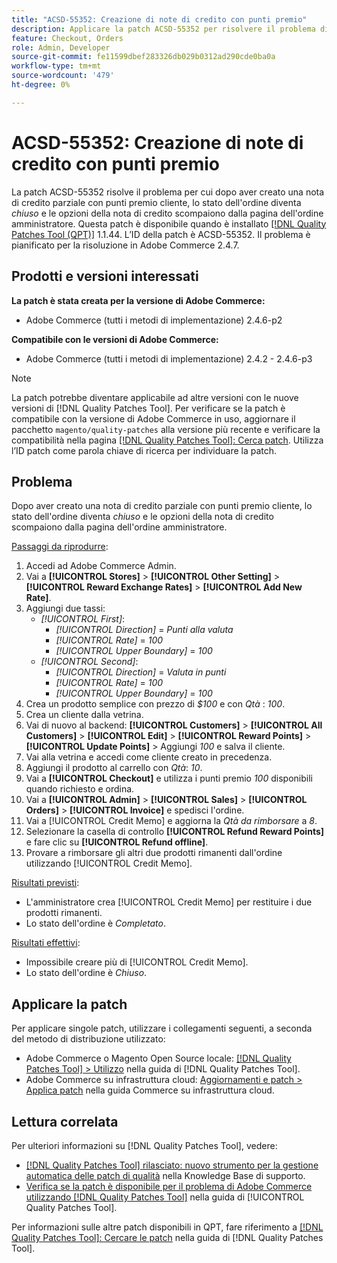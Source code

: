 ```yaml
---
title: "ACSD-55352: Creazione di note di credito con punti premio"
description: Applicare la patch ACSD-55352 per risolvere il problema di Adobe Commerce, in cui dopo aver creato una nota di credito parziale con i punti premio del cliente, lo stato dell'ordine cambia in *chiuso* e le opzioni della nota di credito scompaiono dalla pagina dell'ordine amministratore.
feature: Checkout, Orders
role: Admin, Developer
source-git-commit: fe11599dbef283326db029b0312ad290cde0ba0a
workflow-type: tm+mt
source-wordcount: '479'
ht-degree: 0%

---
```


# ACSD-55352: Creazione di note di credito con punti premio

La patch ACSD-55352 risolve il problema per cui dopo aver creato una nota di credito parziale con punti premio cliente, lo stato dell&#39;ordine diventa *chiuso* e le opzioni della nota di credito scompaiono dalla pagina dell&#39;ordine amministratore. Questa patch è disponibile quando è installato [[!DNL Quality Patches Tool (QPT)]](https://experienceleague.adobe.com/it/docs/commerce-knowledge-base/kb/announcements/commerce-announcements/magento-quality-patches-released-new-tool-to-self-serve-quality-patches) 1.1.44. L’ID della patch è ACSD-55352. Il problema è pianificato per la risoluzione in Adobe Commerce 2.4.7.

## Prodotti e versioni interessati

**La patch è stata creata per la versione di Adobe Commerce:**

* Adobe Commerce (tutti i metodi di implementazione) 2.4.6-p2

**Compatibile con le versioni di Adobe Commerce:**

* Adobe Commerce (tutti i metodi di implementazione) 2.4.2 - 2.4.6-p3

>[!NOTE]
>
>La patch potrebbe diventare applicabile ad altre versioni con le nuove versioni di [!DNL Quality Patches Tool]. Per verificare se la patch è compatibile con la versione di Adobe Commerce in uso, aggiornare il pacchetto `magento/quality-patches` alla versione più recente e verificare la compatibilità nella pagina [[!DNL Quality Patches Tool]: Cerca patch](https://experienceleague.adobe.com/tools/commerce-quality-patches/index.html?lang=it). Utilizza l’ID patch come parola chiave di ricerca per individuare la patch.

## Problema

Dopo aver creato una nota di credito parziale con punti premio cliente, lo stato dell&#39;ordine diventa *chiuso* e le opzioni della nota di credito scompaiono dalla pagina dell&#39;ordine amministratore.

<u>Passaggi da riprodurre</u>:

1. Accedi ad Adobe Commerce Admin.
2. Vai a **[!UICONTROL Stores]** > **[!UICONTROL Other Setting]** > **[!UICONTROL Reward Exchange Rates]** > **[!UICONTROL Add New Rate]**.
3. Aggiungi due tassi:
   * *[!UICONTROL First]*:
      * *[!UICONTROL Direction]* = *Punti alla valuta*
      * *[!UICONTROL Rate]* = *100*
      * *[!UICONTROL Upper Boundary]* = *100*
   * *[!UICONTROL Second]*:
      * *[!UICONTROL Direction]* = *Valuta in punti*
      * *[!UICONTROL Rate]* = *100*
      * *[!UICONTROL Upper Boundary]* = *100*
4. Crea un prodotto semplice con prezzo di *$100* e con *Qtà* : *100*.
5. Crea un cliente dalla vetrina.
6. Vai di nuovo al backend: **[!UICONTROL Customers]** > **[!UICONTROL All Customers]** > **[!UICONTROL Edit]** > **[!UICONTROL Reward Points]** > **[!UICONTROL Update Points]** > Aggiungi *100* e salva il cliente.
7. Vai alla vetrina e accedi come cliente creato in precedenza.
8. Aggiungi il prodotto al carrello con *Qtà*: *10*.
9. Vai a **[!UICONTROL Checkout]** e utilizza i punti premio *100* disponibili quando richiesto e ordina.
10. Vai a **[!UICONTROL Admin]** > **[!UICONTROL Sales]** > **[!UICONTROL Orders]** > **[!UICONTROL Invoice]** e spedisci l&#39;ordine.
11. Vai a [!UICONTROL Credit Memo] e aggiorna la *Qtà da rimborsare* a *8*.
12. Selezionare la casella di controllo **[!UICONTROL Refund Reward Points]** e fare clic su **[!UICONTROL Refund offline]**.
13. Provare a rimborsare gli altri due prodotti rimanenti dall&#39;ordine utilizzando [!UICONTROL Credit Memo].

<u>Risultati previsti</u>:

* L&#39;amministratore crea [!UICONTROL Credit Memo] per restituire i due prodotti rimanenti.
* Lo stato dell&#39;ordine è *Completato*.

<u>Risultati effettivi</u>:

* Impossibile creare più di [!UICONTROL Credit Memo].
* Lo stato dell&#39;ordine è *Chiuso*.

## Applicare la patch

Per applicare singole patch, utilizzare i collegamenti seguenti, a seconda del metodo di distribuzione utilizzato:

* Adobe Commerce o Magento Open Source locale: [[!DNL Quality Patches Tool] > Utilizzo](/help/tools/quality-patches-tool/usage.md) nella guida di [!DNL Quality Patches Tool].
* Adobe Commerce su infrastruttura cloud: [Aggiornamenti e patch > Applica patch](https://experienceleague.adobe.com/docs/commerce-cloud-service/user-guide/develop/upgrade/apply-patches.html?lang=it) nella guida Commerce su infrastruttura cloud.

## Lettura correlata

Per ulteriori informazioni su [!DNL Quality Patches Tool], vedere:

* [[!DNL Quality Patches Tool] rilasciato: nuovo strumento per la gestione automatica delle patch di qualità](https://experienceleague.adobe.com/it/docs/commerce-knowledge-base/kb/announcements/commerce-announcements/magento-quality-patches-released-new-tool-to-self-serve-quality-patches) nella Knowledge Base di supporto.
* [Verifica se la patch è disponibile per il problema di Adobe Commerce utilizzando  [!DNL Quality Patches Tool]](/help/tools/quality-patches-tool/patches-available-in-qpt/check-patch-for-magento-issue-with-magento-quality-patches.md) nella guida di [!UICONTROL Quality Patches Tool].


Per informazioni sulle altre patch disponibili in QPT, fare riferimento a [[!DNL Quality Patches Tool]: Cercare le patch](https://experienceleague.adobe.com/tools/commerce-quality-patches/index.html?lang=it) nella guida di [!DNL Quality Patches Tool].
